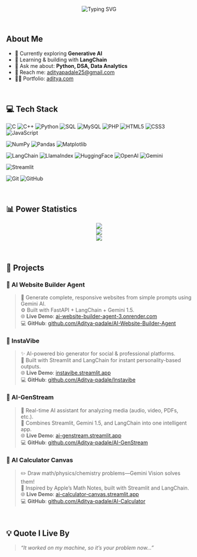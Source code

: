 <p align="center">
  <img src="https://readme-typing-svg.herokuapp.com?font=poppins&weight=500&size=45&pause=1200&color=FABD2F&center=true&vCenter=true&width=1100&height=100&lines=++Hi+%F0%9F%91%8B%2C+I'm+Aditya+Padale++;++AI+Engineer++;++Welcome+to+my+GitHub+Profile!" alt="Typing SVG" />
</p>
<br>

## About Me

- 🌱 Currently exploring **Generative AI**
- 🤖 Learning & building with **LangChain**
- 💬 Ask me about: **Python, DSA, Data Analytics**
- 📧 Reach me: [adityapadale25@gmail.com](mailto:adityapadale25@gmail.com)
- 🧑‍💻 Portfolio: [aditya.com](https://adityapadale.vercel.app/)

<br>

## 💻 Tech Stack

![C](https://img.shields.io/badge/C-%2300599C.svg?style=for-the-badge&logo=c&logoColor=white)
![C++](https://img.shields.io/badge/C++-%2300599C.svg?style=for-the-badge&logo=c%2B%2B&logoColor=white)
![Python](https://img.shields.io/badge/Python-3670A0?style=for-the-badge&logo=python&logoColor=ffdd54)
![SQL](https://img.shields.io/badge/SQL-%23000000.svg?style=for-the-badge&logo=postgresql&logoColor=white)
![MySQL](https://img.shields.io/badge/MySQL-4479A1.svg?style=for-the-badge&logo=mysql&logoColor=white)
![PHP](https://img.shields.io/badge/PHP-%23777BB4.svg?style=for-the-badge&logo=php&logoColor=white)
![HTML5](https://img.shields.io/badge/HTML5-%23E34F26.svg?style=for-the-badge&logo=html5&logoColor=white)
![CSS3](https://img.shields.io/badge/CSS3-%231572B6.svg?style=for-the-badge&logo=css3&logoColor=white)
![JavaScript](https://img.shields.io/badge/JavaScript-%23323330.svg?style=for-the-badge&logo=javascript&logoColor=%23F7DF1E)

![NumPy](https://img.shields.io/badge/Numpy-%23013243.svg?style=for-the-badge&logo=numpy&logoColor=white)
![Pandas](https://img.shields.io/badge/Pandas-%23150458.svg?style=for-the-badge&logo=pandas&logoColor=white)
![Matplotlib](https://img.shields.io/badge/Matplotlib-%23ffffff.svg?style=for-the-badge&logo=Matplotlib&logoColor=black)

![LangChain](https://img.shields.io/badge/LangChain-%23009688.svg?style=for-the-badge&logo=semanticweb&logoColor=white)
![LlamaIndex](https://img.shields.io/badge/LlamaIndex-%23FF6F61.svg?style=for-the-badge&logo=llama&logoColor=white)
![HuggingFace](https://img.shields.io/badge/HuggingFace-%23FFCA28.svg?style=for-the-badge&logo=huggingface&logoColor=black)
![OpenAI](https://img.shields.io/badge/OpenAI-%2300A67E.svg?style=for-the-badge&logo=openai&logoColor=white)
![Gemini](https://img.shields.io/badge/Google%20Gemini-4285F4?style=for-the-badge&logo=google&logoColor=white)

![Streamlit](https://img.shields.io/badge/Streamlit-%23FF4B4B.svg?style=for-the-badge&logo=streamlit&logoColor=white)

![Git](https://img.shields.io/badge/Git-%23F05033.svg?style=for-the-badge&logo=git&logoColor=white)
![GitHub](https://img.shields.io/badge/GitHub-%23121011.svg?style=for-the-badge&logo=github&logoColor=white)

<br>

## 📊 Power Statistics

<p align="center">
  <img src="https://github-profile-summary-cards.vercel.app/api/cards/profile-details?username=Aditya-padale&theme=gruvbox" />
  <br>
  <img src="https://github-profile-summary-cards.vercel.app/api/cards/repos-per-language?username=Aditya-padale&theme=gruvbox" />
  <br>
  <img src="https://github-profile-summary-cards.vercel.app/api/cards/stats?username=Aditya-padale&theme=gruvbox" />
</p>

<br>

## 🚀 Projects

### 🔷 AI Website Builder Agent
> 🧠 Generate complete, responsive websites from simple prompts using Gemini AI.  
> ⚙️ Built with FastAPI + LangChain + Gemini 1.5.  
> 🌐 **Live Demo**: [ai-website-builder-agent-3.onrender.com](https://ai-website-builder-agent-3.onrender.com)  
> 💻 **GitHub**: [github.com/Aditya-padale/AI-Website-Builder-Agent](https://github.com/Aditya-padale/AI-Website-Builder-Agent)

### 📸 InstaVibe
> ✨ AI-powered bio generator for social & professional platforms.  
> 🧠 Built with Streamlit and LangChain for instant personality-based outputs.  
> 🌐 **Live Demo**: [instavibe.streamlit.app](https://instavibe.streamlit.app)  
> 💻 **GitHub**: [github.com/Aditya-padale/Instavibe](https://github.com/Aditya-padale/Instavibe)

### 🎥 AI-GenStream
> 🎯 Real-time AI assistant for analyzing media (audio, video, PDFs, etc.).  
> 🧩 Combines Streamlit, Gemini 1.5, and LangChain into one intelligent app.  
> 🌐 **Live Demo**: [ai-genstream.streamlit.app](https://ai-genstream.streamlit.app)  
> 💻 **GitHub**: [github.com/Aditya-padale/AI-GenStream](https://github.com/Aditya-padale/AI-GenStream)

### 🧮 AI Calculator Canvas
> ✏️ Draw math/physics/chemistry problems—Gemini Vision solves them!  
> 🧠 Inspired by Apple’s Math Notes, built with Streamlit and LangChain.  
> 🌐 **Live Demo**: [ai-calculator-canvas.streamlit.app](https://ai-calculator-canvas.streamlit.app)  
> 💻 **GitHub**: [github.com/Aditya-padale/AI-Calculator](https://github.com/Aditya-padale/AI-Calculator)

<br>

## 💡 Quote I Live By

> *“It worked on my machine, so it’s your problem now...”*
